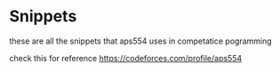 # Snippets

these are all the snippets that aps554 uses in competatice pogramming 

check this for reference 
https://codeforces.com/profile/aps554
